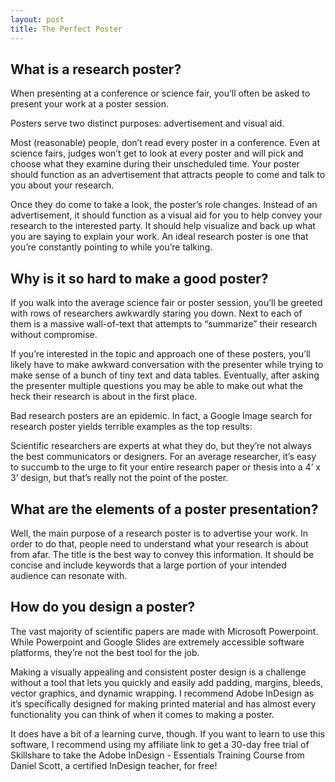 ```yaml
---
layout: post
title: The Perfect Poster
---
```


## What is a research poster?
When presenting at a conference or science fair, you’ll often be asked to present your work at a poster session.

Posters serve two distinct purposes: advertisement and visual aid.

Most (reasonable) people, don’t read every poster in a conference. Even at science fairs, judges won’t get to look at every poster and will pick and choose what they examine during their unscheduled time. Your poster should function as an advertisement that attracts people to come and talk to you about your research.

Once they do come to take a look, the poster’s role changes. Instead of an advertisement, it should function as a visual aid for you to help convey your research to the interested party. It should help visualize and back up what you are saying to explain your work. An ideal research poster is one that you’re constantly pointing to while you’re talking.

## Why is it so hard to make a good poster?
If you walk into the average science fair or poster session, you’ll be greeted with rows of researchers awkwardly staring you down. Next to each of them is a massive wall-of-text that attempts to “summarize” their research without compromise.

If you’re interested in the topic and approach one of these posters, you’ll likely have to make awkward conversation with the presenter while trying to make sense of a bunch of tiny text and data tables. Eventually, after asking the presenter multiple questions you may be able to make out what the heck their research is about in the first place.

Bad research posters are an epidemic. In fact, a Google Image search for research poster yields terrible examples as the top results:

Scientific researchers are experts at what they do, but they’re not always the best communicators or designers. For an average researcher, it’s easy to succumb to the urge to fit your entire research paper or thesis into a 4’ x 3’ design, but that’s really not the point of the poster.

## What are the elements of a poster presentation?
Well, the main purpose of a research poster is to advertise your work. In order to do that, people need to understand what your research is about from afar. The title is the best way to convey this information. It should be concise and include keywords that a large portion of your intended audience can resonate with.

## How do you design a poster?
The vast majority of scientific papers are made with Microsoft Powerpoint. While Powerpoint and Google Slides are extremely accessible software platforms, they’re not the best tool for the job.

Making a visually appealing and consistent poster design is a challenge without a tool that lets you quickly and easily add padding, margins, bleeds, vector graphics, and dynamic wrapping. I recommend Adobe InDesign as it’s specifically designed for making printed material and has almost every functionality you can think of when it comes to making a poster.

It does have a bit of a learning curve, though. If you want to learn to use this software, I recommend using my affiliate link to get a 30-day free trial of Skillshare to take the Adobe InDesign - Essentials Training Course from Daniel Scott, a certified InDesign teacher, for free!

